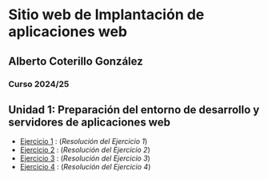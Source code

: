 # Sitio web de Implantación de aplicaciones web
## Alberto Coterillo González  
### Curso 2024/25

## Unidad 1: Preparación del entorno de desarrollo y servidores de aplicaciones web

- [Ejercicio 1](unidad1/ejercicio1.md) : (*Resolución del Ejercicio 1*)
- [Ejercicio 2](unidad1/ejercicio2.md) : (*Resolución del Ejercicio 2*)
- [Ejercicio 3](unidad1/ejercicio3.md) : (*Resolución del Ejercicio 3*)
- [Ejercicio 4](unidad1/ejercicio4.md) : (*Resolución del Ejercicio 4*)

